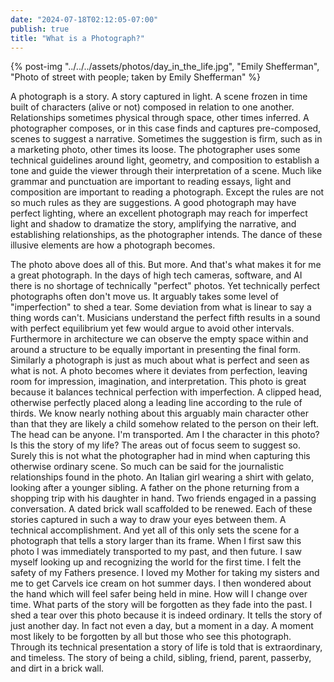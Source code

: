 ```yaml
---
date: "2024-07-18T02:12:05-07:00"
publish: true
title: "What is a Photograph?"
---
```


{% post-img "../../../assets/photos/day_in_the_life.jpg", "Emily Shefferman", "Photo of street with people; taken by Emily Shefferman" %}


A photograph is a story. A story captured in light. A scene frozen in time built of characters (alive or not) composed
in relation to one another. Relationships sometimes physical through space, other times inferred. A photographer
composes, or in this case finds and captures pre-composed, scenes to suggest a narrative. Sometimes the suggestion is
firm, such as in a marketing photo, other times its loose. The photographer uses some technical guidelines around light,
geometry, and composition to establish a tone and guide the viewer through their interpretation of a scene. Much like
grammar and punctuation are important to reading essays, light and composition are important to reading a photograph.
Except the rules are not so much rules as they are suggestions. A good photograph may have perfect lighting, where an
excellent photograph may reach for imperfect light and shadow to dramatize the story, amplifying the narrative, and
establishing relationships, as the photographer intends. The dance of these illusive elements are how a photograph
becomes.

The photo above does all of this. But more. And that's what makes it for me a great photograph. In the days of high tech
cameras, software, and AI there is no shortage of technically "perfect" photos. Yet technically perfect photographs
often don't move us. It arguably takes some level of "imperfection" to shed a tear. Some deviation from what is linear
to say a thing words can't. Musicians understand the perfect fifth results in a sound with perfect equilibrium yet few
would argue to avoid other intervals. Furthermore in architecture we can observe the empty space within and around a
structure to be equally important in presenting the final form. Similarly a photograph is just as much about what is
perfect and seen as what is not. A photo becomes where it deviates from perfection, leaving room for impression,
imagination, and interpretation. This photo is great because it balances technical perfection with imperfection. A
clipped head, otherwise perfectly placed along a leading line according to the rule of thirds. We know nearly nothing
about this arguably main character other than that they are likely a child somehow related to the person on their left.
The head can be anyone. I'm transported. Am I the character in this photo? Is this the story of my life? The areas out
of focus seem to suggest so. Surely this is not what the photographer had in mind when capturing this otherwise ordinary
scene. So much can be said for the journalistic relationships found in the photo. An Italian girl wearing a shirt with
gelato, looking after a younger sibling. A father on the phone returning from a shopping trip with his daughter in hand.
Two friends engaged in a passing conversation. A dated brick wall scaffolded to be renewed. Each of these stories
captured in such a way to draw your eyes between them. A technical accomplishment. And yet all of this only sets the
scene for a photograph that tells a story larger than its frame. When I first saw this photo I was immediately transported
to my past, and then future. I saw myself looking up and recognizing the world for the first time. I felt the safety of
my Fathers presence. I loved my Mother for taking my sisters and me to get Carvels ice cream on hot summer days. I then
wondered about the hand which will feel safer being held in mine. How will I change over time. What parts of the story will
be forgotten as they fade into the past. I shed a tear over this photo because it is indeed ordinary. It tells the story of
just another day. In fact not even a day, but a moment in a day. A moment most likely to be forgotten by all but those
who see this photograph. Through its technical presentation a story of life is told that is extraordinary, and timeless.
The story of being a child, sibling, friend, parent, passerby, and dirt in a brick wall.